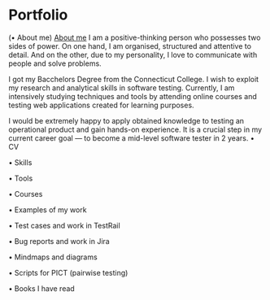 # Portfolio
(• About me) [About me](url)
I am a positive-thinking person who possesses two sides of power. On one hand, I am organised, structured and attentive to detail. And on the other, due to my personality, I love to communicate with people and solve problems.

I got my Bacchelors Degree from the Connecticut College. I wish to exploit my research and analytical skills in software testing. Currently, I am intensively studying techniques and tools by attending online courses and testing web applications created for learning purposes.

I would be extremely happy to apply obtained knowledge to testing an operational product and gain hands-on experience. It is a crucial step in my current career goal — to become a mid-level software tester in 2 years.
• CV

• Skills

• Tools

• Courses

• Examples of my work

 • Test cases and work in TestRail
 
 • Bug reports and work in Jira
 
 • Mindmaps and diagrams
 
 • Scripts for PICT (pairwise testing)
 

• Books I have read
